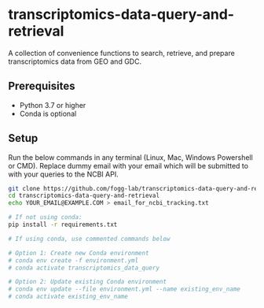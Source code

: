 # transcriptomics-data-query-and-retrieval
A collection of convenience functions to search, retrieve, and prepare transcriptomics data from GEO and GDC.

## Prerequisites
- Python 3.7 or higher
- Conda is optional

## Setup

Run the below commands in any terminal (Linux, Mac, Windows Powershell or CMD). Replace dummy email with your email which will be submitted to with your queries to the NCBI API.
```zsh
git clone https://github.com/fogg-lab/transcriptomics-data-query-and-retrieval.git
cd transcriptomics-data-query-and-retrieval
echo YOUR_EMAIL@EXAMPLE.COM > email_for_ncbi_tracking.txt

# If not using conda:
pip install -r requirements.txt

# If using conda, use commented commands below

# Option 1: Create new Conda environment
# conda env create -f environment.yml
# conda activate transcriptomics_data_query

# Option 2: Update existing Conda environment
# conda env update --file environment.yml --name existing_env_name
# conda activate existing_env_name
```
